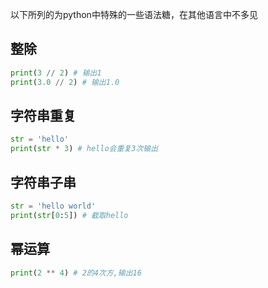 以下所列的为python中特殊的一些语法糖，在其他语言中不多见

## 整除
```python
print(3 // 2) # 输出1
print(3.0 // 2) # 输出1.0
```

## 字符串重复
```python
str = 'hello'
print(str * 3) # hello会重复3次输出
```

## 字符串子串
```python
str = 'hello world'
print(str[0:5]) # 截取hello
```

## 幂运算
```python
print(2 ** 4) # 2的4次方,输出16
```
